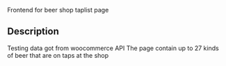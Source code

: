 Frontend for beer shop taplist page

## Description

Testing data got from woocommerce API
The page contain up to 27 kinds of beer that are on taps at the shop